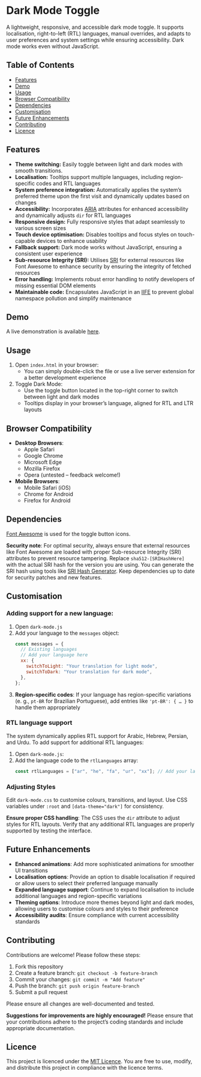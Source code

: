 # Dark Mode Toggle

A lightweight, responsive, and accessible dark mode toggle. It supports localisation, right-to-left (RTL) languages, manual overrides, and adapts to user preferences and system settings while ensuring accessibility. Dark mode works even without JavaScript.

## Table of Contents

- [Features](#features)
- [Demo](#demo)
- [Usage](#usage)
- [Browser Compatibility](#browser-compatibility)
- [Dependencies](#dependencies)
- [Customisation](#customisation)
- [Future Enhancements](#future-enhancements)
- [Contributing](#contributing)
- [Licence](#licence)

## Features

- **Theme switching:** Easily toggle between light and dark modes with smooth transitions.
- **Localisation:** Tooltips support multiple languages, including region-specific codes and RTL languages
- **System preference integration:** Automatically applies the system’s preferred theme upon the first visit and dynamically updates based on changes
- **Accessibility:** Incorporates [ARIA](https://developer.mozilla.org/en-US/docs/Web/Accessibility/ARIA "ARIA") attributes for enhanced accessibility and dynamically adjusts `dir` for RTL languages
- **Responsive design:** Fully responsive styles that adapt seamlessly to various screen sizes
- **Touch device optimisation:** Disables tooltips and focus styles on touch-capable devices to enhance usability
- **Fallback support:** Dark mode works without JavaScript, ensuring a consistent user experience
- **Sub-resource Integrity (SRI):** Utilises [SRI](https://en.wikipedia.org/wiki/Subresource_Integrity "Sub-resource Integrity (SRI)") for external resources like Font Awesome to enhance security by ensuring the integrity of fetched resources
- **Error handling:** Implements robust error handling to notify developers of missing essential DOM elements
- **Maintainable code:** Encapsulates JavaScript in an [IIFE](https://en.wikipedia.org/wiki/Immediately_invoked_function_expression "Immediately Invoked Function Expression (IIFE)") to prevent global namespace pollution and simplify maintenance

## Demo

A live demonstration is available [here](https://steinbrecher.co/Dark-Mode-Toggle "Dark Mode Toggle Demo").

## Usage

1. Open `index.html` in your browser:
   - You can simply double-click the file or use a live server extension for a better development experience
1. Toggle Dark Mode:
   - Use the toggle button located in the top-right corner to switch between light and dark modes
   - Tooltips display in your browser’s language, aligned for RTL and LTR layouts

## Browser Compatibility

- **Desktop Browsers**:
  - Apple Safari
  - Google Chrome
  - Microsoft Edge
  - Mozilla Firefox
  - Opera (untested – feedback welcome!)
- **Mobile Browsers**:
  - Mobile Safari (iOS)
  - Chrome for Android
  - Firefox for Android

## Dependencies

[Font Awesome](https://fontawesome.io/ "Font Awesome") is used for the toggle button icons.

**Security note**: For optimal security, always ensure that external resources like Font Awesome are loaded with proper Sub-resource Integrity (SRI) attributes to prevent resource tampering. Replace `sha512-[SRIHashHere]` with the actual SRI hash for the version you are using. You can generate the SRI hash using tools like [SRI Hash Generator](https://srihash.org/ "SRI Hash Generator"). Keep dependencies up to date for security patches and new features.

## Customisation

### Adding support for a new language:

1. Open `dark-mode.js`
1. Add your language to the `messages` object:
   ```javascript
   const messages = {
     // Existing languages
     // Add your language here
     xx: {
       switchToLight: "Your translation for light mode",
       switchToDark: "Your translation for dark mode",
     },
   };
   ```
1. **Region-specific codes**: If your language has region-specific variations (e. g., `pt-BR` for Brazilian Portuguese), add entries like `'pt-BR': { … }` to handle them appropriately

### RTL language support

The system dynamically applies RTL support for Arabic, Hebrew, Persian, and Urdu. To add support for additional RTL languages:

1. Open `dark-mode.js`:
1. Add the language code to the `rtlLanguages` array:
   ```javascript
   const rtlLanguages = ["ar", "he", "fa", "ur", "xx"]; // Add your language code if it requires RTL support
   ```

### Adjusting Styles

Edit `dark-mode.css` to customise colours, transitions, and layout. Use CSS variables under `:root` and `[data-theme="dark"]` for consistency.

**Ensure proper CSS handling**: The CSS uses the `dir` attribute to adjust styles for RTL layouts. Verify that any additional RTL languages are properly supported by testing the interface.

## Future Enhancements

- **Enhanced animations**: Add more sophisticated animations for smoother UI transitions
- **Localisation options**: Provide an option to disable localisation if required or allow users to select their preferred language manually
- **Expanded language support**: Continue to expand localisation to include additional languages and region-specific variations
- **Theming options**: Introduce more themes beyond light and dark modes, allowing users to customise colours and styles to their preference
- **Accessibility audits**: Ensure compliance with current accessibility standards

## Contributing

Contributions are welcome! Please follow these steps:

1. Fork this repository
1. Create a feature branch: `git checkout -b feature-branch`
1. Commit your changes: `git commit -m "Add feature"`
1. Push the branch: `git push origin feature-branch`
1. Submit a pull request

Please ensure all changes are well-documented and tested.

**Suggestions for improvements are highly encouraged!** Please ensure that your contributions adhere to the project’s coding standards and include appropriate documentation.

## Licence

This project is licenced under the [MIT Licence](https://opensource.org/license/mit "MIT Licence"). You are free to use, modify, and distribute this project in compliance with the licence terms.
